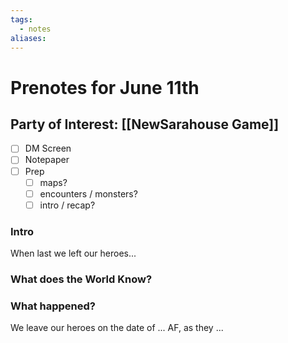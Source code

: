 ```yaml
---
tags:
  - notes
aliases:
---
```


# Prenotes for June 11th
## Party of Interest: [[NewSarahouse Game]]
- [ ] DM Screen
- [ ] Notepaper
- [ ] Prep
	- [ ] maps?
	- [ ] encounters / monsters?
	- [ ] intro / recap?

### Intro

When last we left our heroes...

### What does the World Know?


### What happened?


We leave our heroes on the date of ... AF, as they ...
